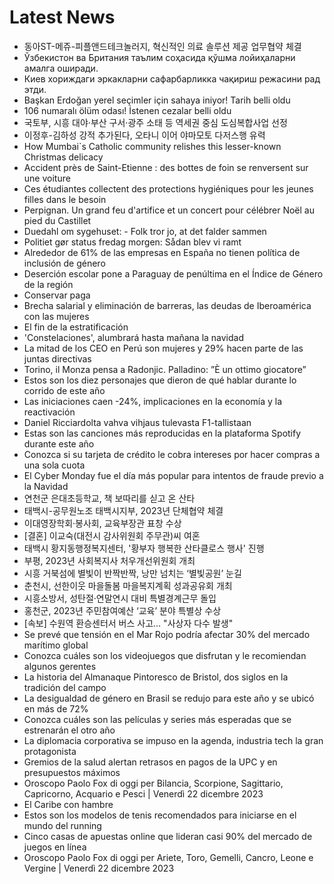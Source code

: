 # Latest News
-  동아ST-메쥬-피플앤드테크놀러지, 혁신적인 의료 솔루션 제공 업무협약 체결
-  Ўзбекистон ва Британия таълим соҳасида қўшма лойиҳаларни амалга оширади.
-  Киев хориждаги эркакларни сафарбарликка чақириш режасини рад этди.
-  Başkan Erdoğan yerel seçimler için sahaya iniyor! Tarih belli oldu
-  106 numaralı ölüm odası! İstenen cezalar belli oldu
-  국토부, 시흥 대야‧부산 구서‧광주 소태 등 역세권 중심 도심복합사업 선정
-  이정후-김하성 강적 추가된다, 오타니 이어 야마모토 다저스행 유력
-  How Mumbai`s Catholic community relishes this lesser-known Christmas delicacy
-  Accident près de Saint-Etienne : des bottes de foin se renversent sur une voiture
-  Ces étudiantes collectent des protections hygiéniques pour les jeunes filles dans le besoin
-  Perpignan. Un grand feu d'artifice et un concert pour célébrer Noël au pied du Castillet
-  Duedahl om sygehuset: - Folk tror jo, at det falder sammen
-  Politiet gør status fredag morgen: Sådan blev vi ramt
-  Alrededor de 61% de las empresas en España no tienen política de inclusión de género
-  Deserción escolar pone a Paraguay de penúltima en el Índice de Género de la región
-  Conservar paga
-  Brecha salarial y eliminación de barreras, las deudas de Iberoamérica con las mujeres
-  El fin de la estratificación
-  'Constelaciones', alumbrará hasta mañana la navidad
-  La mitad de los CEO en Perú son mujeres y 29% hacen parte de las juntas directivas
-  Torino, il Monza pensa a Radonjic. Palladino: ”È un ottimo giocatore”
-  Estos son los diez personajes que dieron de qué hablar durante lo corrido de este año
-  Las iniciaciones caen -24%, implicaciones en la economía y la reactivación
-  Daniel Ricciardolta vahva vihjaus tulevasta F1-tallistaan
-  Estas son las canciones más reproducidas en la plataforma Spotify durante este año
-  Conozca si su tarjeta de crédito le cobra intereses por hacer compras a una sola cuota
-  El Cyber Monday fue el día más popular para intentos de fraude previo a la Navidad
-  연천군 은대초등학교, 책 보따리를 싣고 온 산타
-  태백시-공무원노조 태백시지부, 2023년 단체협약 체결
-  이대영장학회·봉사회, 교육부장관 표창 수상
-  [결혼] 이교숙(대전시 감사위원회 주무관)씨 여혼
-  태백시 황지동행정복지센터, '황부자 행복한 산타클로스 행사' 진행
-  부평, 2023년 사회복지사 처우개선위원회 개최
-  시흥 거북섬에 별빛이 반짝반짝, 낭만 넘치는 ‘별빛공원’ 눈길
-  춘천시, 선한이웃 마을돌봄 마을복지계획 성과공유회 개최
-  시흥소방서, 성탄절·연말연시 대비 특별경계근무 돌입
-  홍천군, 2023년 주민참여예산 ‘교육’ 분야 특별상 수상
-  [속보] 수원역 환승센터서 버스 사고… "사상자 다수 발생"
-  Se prevé que tensión en el Mar Rojo podría afectar 30% del mercado marítimo global
-  Conozca cuáles son los videojuegos que disfrutan y le recomiendan algunos gerentes
-  La historia del Almanaque Pintoresco de Bristol, dos siglos en la tradición del campo
-  La desigualdad de género en Brasil se redujo para este año y se ubicó en más de 72%
-  Conozca cuáles son las películas y series más esperadas que se estrenarán el otro año
-  La diplomacia corporativa se impuso en la agenda, industria tech la gran protagonista
-  Gremios de la salud alertan retrasos en pagos de la UPC y en presupuestos máximos
-  Oroscopo Paolo Fox di oggi per Bilancia, Scorpione, Sagittario, Capricorno, Acquario e Pesci | Venerdì 22 dicembre 2023
-  El Caribe con hambre
-  Estos son los modelos de tenis recomendados para iniciarse en el mundo del running
-  Cinco casas de apuestas online que lideran casi 90% del mercado de juegos en línea
-  Oroscopo Paolo Fox di oggi per Ariete, Toro, Gemelli, Cancro, Leone e Vergine | Venerdì 22 dicembre 2023
